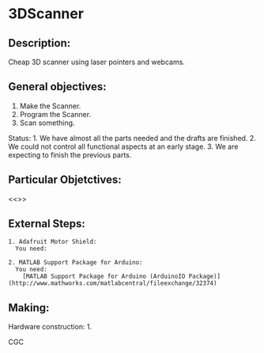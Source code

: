 3DScanner
=========

Description:
------------

  Cheap 3D scanner using laser pointers and webcams.

General objectives:
-------------------

  1. Make the Scanner.
  2. Program the Scanner.
  3. Scan something.

  Status:
    1. We have almost all the parts needed and the drafts are finished.
    2. We could not control all functional aspects at an early stage.
    3. We are expecting to finish the previous parts.

Particular Objetctives:
-----------------------
  <<>>

External Steps:
---------------
    1. Adafruit Motor Shield:
      You need:
      
    2. MATLAB Support Package for Arduino:
      You need: 
        [MATLAB Support Package for Arduino (ArduinoIO Package)](http://www.mathworks.com/matlabcentral/fileexchange/32374) 

Making:
-------

  Hardware construction:
    1.
   
  
CGC
